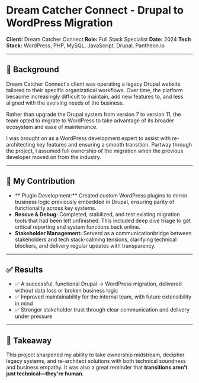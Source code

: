 # Dream Catcher Connect - Drupal to WordPress Migration

**Client:** Dream Catcher Connect
**Role:** Full Stack Specialist
**Date:** 2024
**Tech Stack:** WordPress, PHP, MySQL, JavaScript, Drupal, Pantheon.io

---

## 🚧 Background

Dream Catcher Connect's client was operating a legacy Drupal website tailored to their specific organizatioal workflows. Over time, the platform becaome increasingly difficult to maintain, add new features to, and less aligned with the evolving needs of the business.

Rather than upgrade the Drupal system from version 7 to version 11, the team opted to migrate to WordPress to take advantage of its broader ecosystem and ease of maintenance.

I was brought on as a WordPress development expert to assist with re-architecting key features and ensuring a smooth transition. Partway through the project, I assumed full ownership of the migration when the previous developer moved on from the industry.

---

## 🔨 My Contribution

- ** Plugin Development:** Created custom WordPress plugins to mirror business logic previously embedded in Drupal, ensuring parity of functionality across key systems.
- **Rescue & Debug:** Completed, stabilized, and test existing migration tools that had been left unfinished. This included deep dive triage to get critical reporting and system functions back online.
- **Stakeholder Management:** Serverd as a communicationbridge between stakeholders and tech stack-calming tensions, clarifying technical blockers, and delivery regular updates with transparency.

---

## ✅ Results

- ✅ A successful, functional Drupal → WordPress migration, delivered without data loss or broken business logic  
- ✅ Improved maintainability for the internal team, with future extensibility in mind  
- ✅ Stronger stakeholder trust through clear communication and delivery under pressure  

---

## 💭 Takeaway

This project sharpened my ability to take ownership midstream, decipher legacy systems, and re-architect solutions with both technical soundness and business empathy. It was also a great reminder that **transitions aren't just technical—they're human**.
